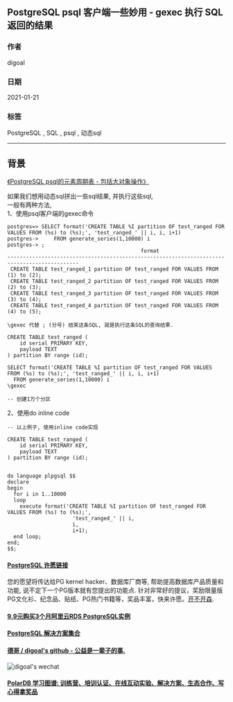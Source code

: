 ## PostgreSQL psql 客户端一些妙用 - gexec 执行 SQL返回的结果  
  
### 作者  
digoal  
  
### 日期  
2021-01-21   
  
### 标签  
PostgreSQL , SQL , psql , 动态sql   
  
----  
  
## 背景  
[《PostgreSQL psql的元素周期表 - 包括大对象操作》](../201906/20190607_04.md)    
  
如果我们想用动态sql拼出一些sql结果, 并执行这些sql,   
一般有两种方法,   
1、使用psql客户端的gexec命令  
  
```  
postgres=> SELECT format('CREATE TABLE %I partition OF test_ranged FOR VALUES FROM (%s) to (%s);', 'test_ranged_' || i, i, i+1)  
postgres->     FROM generate_series(1,10000) i  
postgres-> ;  
                                           format                                              
---------------------------------------------------------------------------------------------  
 CREATE TABLE test_ranged_1 partition OF test_ranged FOR VALUES FROM (1) to (2);  
 CREATE TABLE test_ranged_2 partition OF test_ranged FOR VALUES FROM (2) to (3);  
 CREATE TABLE test_ranged_3 partition OF test_ranged FOR VALUES FROM (3) to (4);  
 CREATE TABLE test_ranged_4 partition OF test_ranged FOR VALUES FROM (4) to (5);  
```  
  
```  
\gexec 代替 ; (分号) 结束这条SQL, 就是执行这条SQL的查询结果.     
  
CREATE TABLE test_ranged (  
    id serial PRIMARY KEY,  
    payload TEXT  
) partition BY range (id);  
  
SELECT format('CREATE TABLE %I partition OF test_ranged FOR VALUES FROM (%s) to (%s);', 'test_ranged_' || i, i, i+1)  
  FROM generate_series(1,10000) i  
\gexec  
  
-- 创建1万个分区  
```  
  
2、使用do inline code   
  
```  
-- 以上例子, 使用inline code实现  
  
CREATE TABLE test_ranged (  
    id serial PRIMARY KEY,  
    payload TEXT  
) partition BY range (id);  
  
  
do language plpgsql $$  
declare  
begin  
  for i in 1..10000  
  loop  
    execute format('CREATE TABLE %I partition OF test_ranged FOR VALUES FROM (%s) to (%s);',   
                     'test_ranged_' || i,   
                     i,   
                     i+1);  
  end loop;  
end;  
$$;  
```  
    
  
#### [PostgreSQL 许愿链接](https://github.com/digoal/blog/issues/76 "269ac3d1c492e938c0191101c7238216")
您的愿望将传达给PG kernel hacker、数据库厂商等, 帮助提高数据库产品质量和功能, 说不定下一个PG版本就有您提出的功能点. 针对非常好的提议，奖励限量版PG文化衫、纪念品、贴纸、PG热门书籍等，奖品丰富，快来许愿。[开不开森](https://github.com/digoal/blog/issues/76 "269ac3d1c492e938c0191101c7238216").  
  
  
#### [9.9元购买3个月阿里云RDS PostgreSQL实例](https://www.aliyun.com/database/postgresqlactivity "57258f76c37864c6e6d23383d05714ea")
  
  
#### [PostgreSQL 解决方案集合](https://yq.aliyun.com/topic/118 "40cff096e9ed7122c512b35d8561d9c8")
  
  
#### [德哥 / digoal's github - 公益是一辈子的事.](https://github.com/digoal/blog/blob/master/README.md "22709685feb7cab07d30f30387f0a9ae")
  
  
![digoal's wechat](../pic/digoal_weixin.jpg "f7ad92eeba24523fd47a6e1a0e691b59")
  
  
#### [PolarDB 学习图谱: 训练营、培训认证、在线互动实验、解决方案、生态合作、写心得拿奖品](https://www.aliyun.com/database/openpolardb/activity "8642f60e04ed0c814bf9cb9677976bd4")
  
